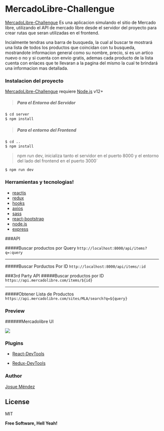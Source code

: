 # MercadoLibre-Challengue 

 [MercadoLibre-Challengue] Es una aplicacion simulando el sitio de Mercado libre, utilizando el API de mercado libre desde el servidor del proyecto para crear rutas que seran utilizadas en el frontend. 
 
Incialmente tendras una barra de busqueda, la cual al buscar te mostrará una lista de todos los productos que coincidan con tu busqueda, mostrandote informacion general como su nombre, precio, si es un artico nuevo o no y si cuenta con envio gratis, ademas cada producto de la lista cuenta con enlaces que te llevaran a la pagina del mismo la cual te brindará una informacion mas detallada.



### Instalacion del proyecto

[MercadoLibre-Challengue] requiere [Node.js] v12+

>##### Para el Entorno del Servidor

```sh
$ cd server
$ npm install 

```


>##### Para el entorno del Frontend

```sh
$ cd ..
$ npm install 
```


> npm run dev, inicializa tanto el servidor en el puerto 8000 y el entorno del lado del frontend  en el puerto 3000`

```sh
$ npm run dev  
```


### Herramientas y tecnologias!

  - [reactjs]
  - [redux]
  - [hooks]
  - [axios]
  - [sass]
  - [react-bootstrap]
  - [node.js] 
  - [express]
  
  

###API

#####Buscar productos por Query
`http://localhost:8000/api/items?q=:query`

---
#####Buscar Porductos Por ID
`
http://localhost:8000/api/items/:id
`


###3rd Party API 
#####Buscar productos por ID
`
https://api.mercadolibre.com/items/${id}
`

---

#####Obtener Lista de Productos
`
https://api.mercadolibre.com/sites/MLA/search?q=${query}
`


### Preview
######Mercadolibre UI

![](https://imgur.com/PwDDzId.jpg)


### Plugins
- [React-DevTools]

- [Redux-DevTools]

### Author
[Josue Méndez]

License
----

MIT

**Free Software, Hell Yeah!**

   [Josue Méndez]: <https://github.com/Josuejoelmm>
   [MercadoLibre-Challengue]: <https://github.com/Josuejoelmm/mercado-libre>
   [node.js]: <http://nodejs.org>
   [express]: <http://expressjs.com>
   [reactjs]: <https://reactjs.org/>
   [hooks]: <https://reactjs.org/docs/hooks-intro.html/>
   [redux]: <https://redux.js.org/>
   [axios]: <https://github.com/axios/axios/>
   [sass]: <https://sass-lang.com/>
   [react-bootstrap]: <https://react-bootstrap.github.io/>
   [React-DevTools]: <https://chrome.google.com/webstore/detail/react-developer-tools/fmkadmapgofadopljbjfkapdkoienihi?hl=en/>
   [Redux-DevTools]: <https://chrome.google.com/webstore/detail/redux-devtools/lmhkpmbekcpmknklioeibfkpmmfibljd?hl=en/>
